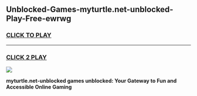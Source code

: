
## Unblocked-Games-myturtle.net-unblocked-Play-Free-ewrwg
<h3>
<a href="https://premium76.site?title=myturtle.net-unblocked&ref=23A">CLICK TO PLAY</a></h3>
<hr>

<h3>
<a href="https://premium76.site?title=myturtle.net-unblocked&ref=23A">CLICK 2 PLAY</a>
  
</h3>

<a href="https://premium76.site?title=myturtle.net-unblocked&ref=23A"><img src="https://clearcache.store/games.png"></a>


**myturtle.net-unblocked games unblocked: Your Gateway to Fun and Accessible Online Gaming**

